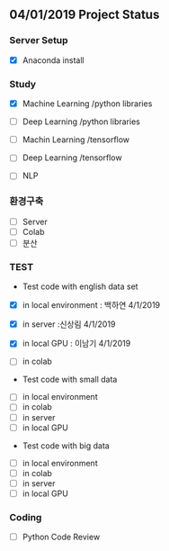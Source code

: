 ## 04/01/2019 Project Status
 
### Server Setup
- [X]   Anaconda install

### Study
- [X]   Machine Learning /python libraries
- [ ]   Deep Learning /python libraries
- [ ]   Machin Learning /tensorflow
- [ ]   Deep Learning /tensorflow
- [ ]   NLP 


### 환경구축
- [ ]   Server
- [ ]   Colab
- [ ]   분산

### TEST

* Test code with english data set
- [X]   in local environment : 백하연 4/1/2019
- [X]   in server  :신상림 4/1/2019
- [X]   in local GPU : 이남기 4/1/2019
- [ ]   in colab 


* Test code with small data  
- [ ]   in local environment
- [ ]   in colab
- [ ]   in server
- [ ]   in local GPU

* Test code with big data
- [ ]   in local environment
- [ ]   in colab
- [ ]   in server
- [ ]   in local GPU

### Coding
- [ ]   Python Code Review 
